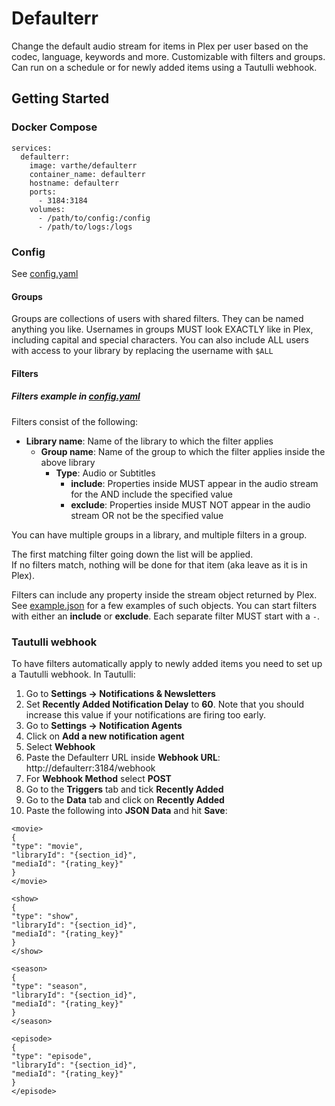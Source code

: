 # Defaulterr

Change the default audio stream for items in Plex per user based on the codec, language, keywords and more. Customizable with filters and groups. Can run on a schedule or for newly added items using a Tautulli webhook.

## Getting Started

### Docker Compose
```
services:
  defaulterr:
    image: varthe/defaulterr
    container_name: defaulterr
    hostname: defaulterr
    ports: 
      - 3184:3184
    volumes:
      - /path/to/config:/config
      - /path/to/logs:/logs
```
### Config
See [config.yaml](https://github.com/varthe/Defaulterr/blob/main/config.yaml)
#### Groups
Groups are collections of users with shared filters. They can be named anything you like.
Usernames in groups MUST look EXACTLY like in Plex, including capital and special characters.
You can also include ALL users with access to your library by replacing the username with `$ALL`
#### Filters
##### Filters example in [config.yaml](https://github.com/varthe/Defaulterr/blob/main/config.yaml)
Filters consist of the following:
- **Library name**: Name of the library to which the filter applies
  - **Group name**: Name of the group to which the filter applies inside the above library
    - **Type**: Audio or Subtitles
      - **include**: Properties inside MUST appear in the audio stream for the AND include the specified value
      - **exclude**: Properties inside MUST NOT appear in the audio stream OR not be the specified value

You can have multiple groups in a library, and multiple filters in a group. 

The first matching filter going down the list will be applied.  
If no filters match, nothing will be done for that item (aka leave as it is in Plex).

Filters can include any property inside the stream object returned by Plex. See [example.json](https://github.com/varthe/Defaulterr/blob/main/example.json) for a few examples of such objects.
You can start filters with either an **include** or **exclude**. Each separate filter MUST start with a `-`.

### Tautulli webhook
To have filters automatically apply to newly added items you need to set up a Tautulli webhook.
In Tautulli:
  1. Go to **Settings -> Notifications & Newsletters**
  2. Set **Recently Added Notification Delay** to **60**. Note that you should increase this value if your notifications are firing too early.
  3. Go to **Settings -> Notification Agents**
  4. Click on **Add a new notification agent**
  5. Select **Webhook**
  6. Paste the Defaulterr URL inside **Webhook URL**: http://defaulterr:3184/webhook
  7. For **Webhook Method** select **POST**
  8. Go to the **Triggers** tab and tick **Recently Added**
  9. Go to the **Data** tab and click on **Recently Added** 
  10. Paste the following into **JSON Data** and hit **Save**:
```
<movie>
{
"type": "movie",
"libraryId": "{section_id}",
"mediaId": "{rating_key}"
}
</movie>

<show>
{
"type": "show",
"libraryId": "{section_id}",
"mediaId": "{rating_key}"
}
</show>

<season>
{
"type": "season",
"libraryId": "{section_id}",
"mediaId": "{rating_key}"
}
</season>

<episode>
{
"type": "episode",
"libraryId": "{section_id}",
"mediaId": "{rating_key}"
}
</episode>
```
